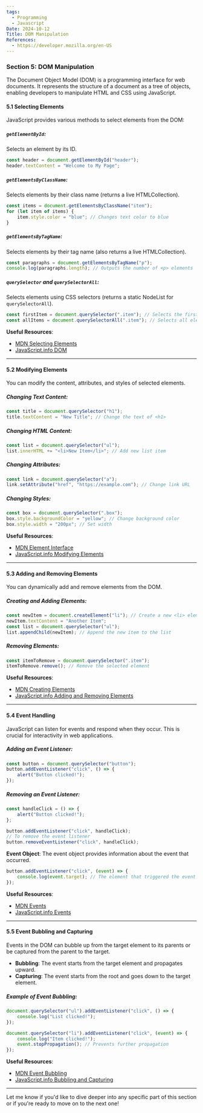 ```yaml
---
tags:
  - Programming
  - Javascript
Date: 2024-10-12
Title: DOM Manipulation
References:
  - https://developer.mozilla.org/en-US
---
```

### Section 5: **DOM Manipulation**

The Document Object Model (DOM) is a programming interface for web documents. It represents the structure of a document as a tree of objects, enabling developers to manipulate HTML and CSS using JavaScript.

#### 5.1 Selecting Elements

JavaScript provides various methods to select elements from the DOM:

##### `getElementById`:
Selects an element by its ID.

```javascript
const header = document.getElementById("header");
header.textContent = "Welcome to My Page";
```

##### `getElementsByClassName`:
Selects elements by their class name (returns a live HTMLCollection).

```javascript
const items = document.getElementsByClassName("item");
for (let item of items) {
    item.style.color = "blue"; // Changes text color to blue
}
```

##### `getElementsByTagName`:
Selects elements by their tag name (also returns a live HTMLCollection).

```javascript
const paragraphs = document.getElementsByTagName("p");
console.log(paragraphs.length); // Outputs the number of <p> elements
```

##### `querySelector` and `querySelectorAll`:
Selects elements using CSS selectors (returns a static NodeList for `querySelectorAll`).

```javascript
const firstItem = document.querySelector(".item"); // Selects the first element with class "item"
const allItems = document.querySelectorAll(".item"); // Selects all elements with class "item"
```

**Useful Resources**:
- [MDN Selecting Elements](https://developer.mozilla.org/en-US/docs/Web/API/Document/getElementById)
- [JavaScript.info DOM](https://javascript.info/dom-nodes)

---

#### 5.2 Modifying Elements

You can modify the content, attributes, and styles of selected elements.

##### Changing Text Content:
```javascript
const title = document.querySelector("h1");
title.textContent = "New Title"; // Change the text of <h1>
```

##### Changing HTML Content:
```javascript
const list = document.querySelector("ul");
list.innerHTML += "<li>New Item</li>"; // Add new list item
```

##### Changing Attributes:
```javascript
const link = document.querySelector("a");
link.setAttribute("href", "https://example.com"); // Change link URL
```

##### Changing Styles:
```javascript
const box = document.querySelector(".box");
box.style.backgroundColor = "yellow"; // Change background color
box.style.width = "200px"; // Set width
```

**Useful Resources**:
- [MDN Element Interface](https://developer.mozilla.org/en-US/docs/Web/API/Element)
- [JavaScript.info Modifying Elements](https://javascript.info/modifying-document)

---

#### 5.3 Adding and Removing Elements

You can dynamically add and remove elements from the DOM.

##### Creating and Adding Elements:
```javascript
const newItem = document.createElement("li"); // Create a new <li> element
newItem.textContent = "Another Item";
const list = document.querySelector("ul");
list.appendChild(newItem); // Append the new item to the list
```

##### Removing Elements:
```javascript
const itemToRemove = document.querySelector(".item");
itemToRemove.remove(); // Remove the selected element
```

**Useful Resources**:
- [MDN Creating Elements](https://developer.mozilla.org/en-US/docs/Web/API/Document/createElement)
- [JavaScript.info Adding and Removing Elements](https://javascript.info/DOM-append)

---

#### 5.4 Event Handling

JavaScript can listen for events and respond when they occur. This is crucial for interactivity in web applications.

##### Adding an Event Listener:
```javascript
const button = document.querySelector("button");
button.addEventListener("click", () => {
    alert("Button clicked!");
});
```

##### Removing an Event Listener:
```javascript
const handleClick = () => {
    alert("Button clicked!");
};

button.addEventListener("click", handleClick);
// To remove the event listener
button.removeEventListener("click", handleClick);
```

**Event Object**:
The event object provides information about the event that occurred.

```javascript
button.addEventListener("click", (event) => {
    console.log(event.target); // The element that triggered the event
});
```

**Useful Resources**:
- [MDN Events](https://developer.mozilla.org/en-US/docs/Web/Events)
- [JavaScript.info Events](https://javascript.info/event-delegation)

---

#### 5.5 Event Bubbling and Capturing

Events in the DOM can bubble up from the target element to its parents or be captured from the parent to the target.

- **Bubbling**: The event starts from the target element and propagates upward.
- **Capturing**: The event starts from the root and goes down to the target element.

##### Example of Event Bubbling:
```javascript
document.querySelector("ul").addEventListener("click", () => {
    console.log("List clicked!");
});

document.querySelector("li").addEventListener("click", (event) => {
    console.log("Item clicked!");
    event.stopPropagation(); // Prevents further propagation
});
```

**Useful Resources**:
- [MDN Event Bubbling](https://developer.mozilla.org/en-US/docs/Web/API/Event/bubbles)
- [JavaScript.info Bubbling and Capturing](https://javascript.info/bubbling-and-capturing)

---

Let me know if you'd like to dive deeper into any specific part of this section or if you're ready to move on to the next one!